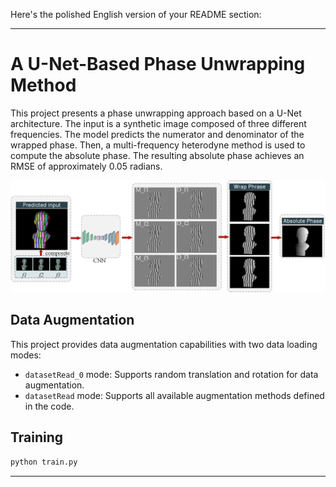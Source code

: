 Here's the polished English version of your README section:

---

# A U-Net-Based Phase Unwrapping Method

This project presents a phase unwrapping approach based on a U-Net architecture. The input is a synthetic image composed of three different frequencies. The model predicts the numerator and denominator of the wrapped phase. Then, a multi-frequency heterodyne method is used to compute the absolute phase. The resulting absolute phase achieves an RMSE of approximately 0.05 radians.

![img\_1.png](img_1.png)


## Data Augmentation

This project provides data augmentation capabilities with two data loading modes:

* `datasetRead_0` mode: Supports random translation and rotation for data augmentation.
* `datasetRead` mode: Supports all available augmentation methods defined in the code.


## Training

```bash
python train.py
```

---

